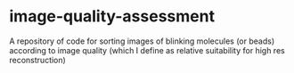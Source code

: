 # image-quality-assessment
A repository of code for sorting images of blinking molecules (or beads) according to image quality (which I define as relative suitability for high res reconstruction)

